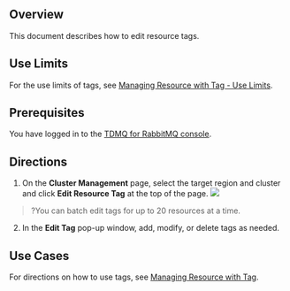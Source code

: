 ## Overview

This document describes how to edit resource tags.

## Use Limits

For the use limits of tags, see [Managing Resource with Tag - Use Limits](https://intl.cloud.tencent.com/document/product/1112/43079).


## Prerequisites

You have logged in to the [TDMQ for RabbitMQ console](https://console.cloud.tencent.com/tdmq/rabbit-cluster).

## Directions

1. On the **Cluster Management** page, select the target region and cluster and click **Edit Resource Tag** at the top of the page.
![](https://qcloudimg.tencent-cloud.cn/raw/bc51f002c31e76fa479de0cf8c3a4fdc.png)
>?You can batch edit tags for up to 20 resources at a time.
2. In the **Edit Tag** pop-up window, add, modify, or delete tags as needed.

## Use Cases

For directions on how to use tags, see [Managing Resource with Tag](https://intl.cloud.tencent.com/document/product/1112/43079).

